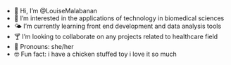 - 🌟 Hi, I’m @LouiseMalabanan
- 🌻 I’m interested in the applications of technology in biomedical sciences
- 🌤️ I’m currently learning front end development and data analysis tools 
- 🍸 I’m looking to collaborate on any projects related to healthcare field
- 🧘 Pronouns: she/her
- 🤓 Fun fact: i have a chicken stuffed toy i love it so much

<!---
LouiseMalabanan/LouiseMalabanan is a ✨ special ✨ repository because its `README.md` (this file) appears on your GitHub profile.
You can click the Preview link to take a look at your changes.
--->
